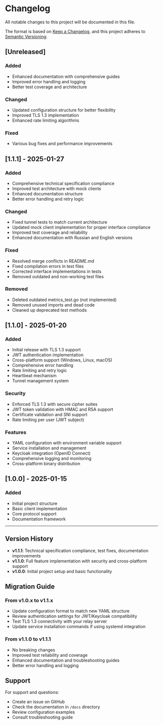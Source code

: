 # Changelog

All notable changes to this project will be documented in this file.

The format is based on [Keep a Changelog](https://keepachangelog.com/en/1.0.0/),
and this project adheres to [Semantic Versioning](https://semver.org/spec/v2.0.0.html).

## [Unreleased]

### Added
- Enhanced documentation with comprehensive guides
- Improved error handling and logging
- Better test coverage and architecture

### Changed
- Updated configuration structure for better flexibility
- Improved TLS 1.3 implementation
- Enhanced rate limiting algorithms

### Fixed
- Various bug fixes and performance improvements

## [1.1.1] - 2025-01-27

### Added
- Comprehensive technical specification compliance
- Improved test architecture with mock clients
- Enhanced documentation structure
- Better error handling and retry logic

### Changed
- Fixed tunnel tests to match current architecture
- Updated mock client implementation for proper interface compliance
- Improved test coverage and reliability
- Enhanced documentation with Russian and English versions

### Fixed
- Resolved merge conflicts in README.md
- Fixed compilation errors in test files
- Corrected interface implementations in tests
- Removed outdated and non-working test files

### Removed
- Deleted outdated metrics_test.go (not implemented)
- Removed unused imports and dead code
- Cleaned up deprecated test methods

## [1.1.0] - 2025-01-20

### Added
- Initial release with TLS 1.3 support
- JWT authentication implementation
- Cross-platform support (Windows, Linux, macOS)
- Comprehensive error handling
- Rate limiting and retry logic
- Heartbeat mechanism
- Tunnel management system

### Security
- Enforced TLS 1.3 with secure cipher suites
- JWT token validation with HMAC and RSA support
- Certificate validation and SNI support
- Rate limiting per user (JWT subject)

### Features
- YAML configuration with environment variable support
- Service installation and management
- Keycloak integration (OpenID Connect)
- Comprehensive logging and monitoring
- Cross-platform binary distribution

## [1.0.0] - 2025-01-15

### Added
- Initial project structure
- Basic client implementation
- Core protocol support
- Documentation framework

---

## Version History

- **v1.1.1**: Technical specification compliance, test fixes, documentation improvements
- **v1.1.0**: Full feature implementation with security and cross-platform support
- **v1.0.0**: Initial project setup and basic functionality

## Migration Guide

### From v1.0.x to v1.1.x
- Update configuration format to match new YAML structure
- Review authentication settings for JWT/Keycloak compatibility
- Test TLS 1.3 connectivity with your relay server
- Update service installation commands if using systemd integration

### From v1.1.0 to v1.1.1
- No breaking changes
- Improved test reliability and coverage
- Enhanced documentation and troubleshooting guides
- Better error handling and logging

## Support

For support and questions:
- Create an issue on GitHub
- Check the documentation in `/docs` directory
- Review configuration examples
- Consult troubleshooting guide 